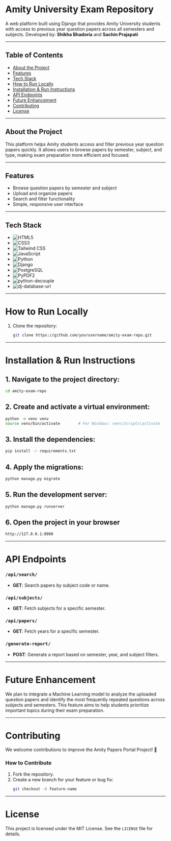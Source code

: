 # Amity University Exam Repository

A web platform built using Django that provides Amity University students with access to previous year question papers across all semesters and subjects.
Developed by: **Shikha Bhadoria** and **Sachin Prajapati**

---

## Table of Contents

- [About the Project](#about-the-project)
- [Features](#features)
- [Tech Stack](#tech-stack)
- [How to Run Locally](#how-to-run-locally)
- [Installation &amp; Run Instructions](#installation--run-instructions)
- [API Endpoints](#api-endpoints)
- [Future Enhancement](#future-enhancement)
- [Contributing](#contributing)
- [License](#license)

---

## About the Project

This platform helps Amity students access and filter previous year question papers quickly.
It allows users to browse papers by semester, subject, and type, making exam preparation more efficient and focused.

---

## Features

- Browse question papers by semester and subject
- Upload and organize papers
- Search and filter functionality
- Simple, responsive user interface

---

## Tech Stack

- ![HTML5](https://img.shields.io/badge/HTML5-E34F26?style=for-the-badge&logo=html5&logoColor=white)
- ![CSS3](https://img.shields.io/badge/CSS3-1572B6?style=for-the-badge&logo=css3&logoColor=white)
- ![Tailwind CSS](https://img.shields.io/badge/Tailwind_CSS-38B2AC?style=for-the-badge&logo=tailwind-css&logoColor=white)
- ![JavaScript](https://img.shields.io/badge/JavaScript-F7DF1E?style=for-the-badge&logo=javascript&logoColor=black)
- ![Python](https://img.shields.io/badge/Python-3776AB?style=for-the-badge&logo=python&logoColor=white)
- ![Django](https://img.shields.io/badge/Django-092E20?style=for-the-badge&logo=django&logoColor=white)
- ![PostgreSQL](https://img.shields.io/badge/PostgreSQL-316192?style=for-the-badge&logo=postgresql&logoColor=white)
- ![PyPDF2](https://img.shields.io/badge/PyPDF2-FFD43B?style=for-the-badge&logo=python&logoColor=black)
- ![python-decouple](https://img.shields.io/badge/python--decouple-3776AB?style=for-the-badge&logo=python&logoColor=white)
- ![dj-database-url](https://img.shields.io/badge/dj--database--url-003B57?style=for-the-badge&logo=python&logoColor=white)

---

# How to Run Locally

1. Clone the repository:
   ```bash
   git clone https://github.com/yourusername/amity-exam-repo.git

   ```

---

# Installation & Run Instructions

## 1. Navigate to the project directory:

```bash
cd amity-exam-repo
```

## 2. Create and activate a virtual environment:

```bash
python -m venv venv
source venv/bin/activate        # For Windows: venv\Scripts\activate
```

## 3. Install the dependencies:

```bash
pip install -r requirements.txt
```

## 4. Apply the migrations:

```bash
python manage.py migrate
```

## 5. Run the development server:

```bash
python manage.py runserver
```

## 6. Open the project in your browser

```bash
http://127.0.0.1:8000
```

---

# API Endpoints

### `/api/search/`

- **GET**: Search papers by subject code or name.

### `/api/subjects/`

- **GET**: Fetch subjects for a specific semester.

### `/api/papers/`

- **GET**: Fetch years for a specific semester.

### `/generate-report/`

- **POST**: Generate a report based on semester, year, and subject filters.

---

# Future Enhancement

We plan to integrate a Machine Learning model to analyze the uploaded question papers and identify the most frequently repeated questions across subjects and semesters.
This feature aims to help students prioritize important topics during their exam preparation.

---

# Contributing

We welcome contributions to improve the Amity Papers Portal Project! 🎉

### How to Contribute

1. Fork the repository.
2. Create a new branch for your feature or bug fix:
   ```bash
   git checkout -b feature-name


   ```

---

# License

This project is licensed under the MIT License. See the `LICENSE` file for details.
